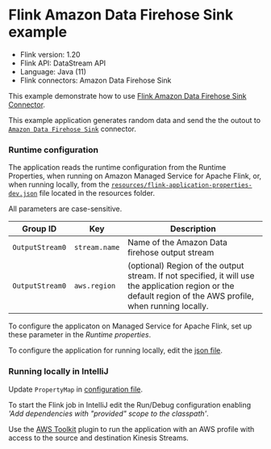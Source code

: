 # Flink Amazon Data Firehose Sink example

* Flink version: 1.20
* Flink API: DataStream API
* Language: Java (11)
* Flink connectors: Amazon Data Firehose Sink

This example demonstrate how to use [Flink Amazon Data Firehose Sink Connector](https://nightlies.apache.org/flink/flink-docs-release-1.18/docs/connectors/datastream/firehose/).

This example application generates random data and send the the outout to [`Amazon Data Firehose Sink`](https://nightlies.apache.org/flink/flink-docs-release-1.19/docs/connectors/datastream/firehose/) connector.

### Runtime configuration

The application reads the runtime configuration from the Runtime Properties, when running on Amazon Managed Service for Apache Flink,
or, when running locally, from the [`resources/flink-application-properties-dev.json`](resources/flink-application-properties-dev.json) file located in the resources folder.

All parameters are case-sensitive.

| Group ID        | Key           | Description               | 
|-----------------|---------------|---------------------------|
| `OutputStream0` | `stream.name` | Name of the Amazon Data firehose output stream |
| `OutputStream0`  | `aws.region`  | (optional) Region of the output stream. If not specified, it will use the application region or the default region of the AWS profile, when running locally. |


To configure the applicaton on Managed Service for Apache Flink, set up these parameter in the *Runtime properties*.

To configure the application for running locally, edit the [json file](resources/flink-application-properties-dev.json).

### Running locally in IntelliJ

Update `PropertyMap` in [configuration file](src/main/resources/flink-application-properties-dev.json).

To start the Flink job in IntelliJ edit the Run/Debug configuration enabling *'Add dependencies with "provided" scope to 
the classpath'*.

Use the [AWS Toolkit](https://aws.amazon.com/intellij/) plugin to run the application with an AWS profile with access to the source and destination Kinesis Streams.
